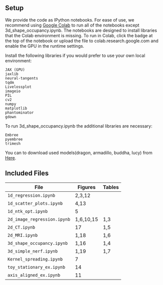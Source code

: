 ## Setup
We provide the code as IPython notebooks. For ease of use, we recommend using [Google Colab](https://colab.research.google.com) to run all of the notebooks except 3d_shape_occupancy.ipynb. The notebooks are designed to install libraries that the Colab environment is missing. To run in Colab, click the badge at the top of the notebook or upload the file to colab.research.google.com and enable the GPU in the runtime settings.

Install the following libraries if you would prefer to use your own local environment:
```
JAX (GPU)
jaxlib
neural-tangents
tqdm
Livelossplot
imageio
PIL
cv2
numpy
matplotlib
phantominator
gdown
```

To run 3d_shape_occupancy.ipynb the additional libraries are necessary:
```
Embree
pyembree
trimesh
```
You can to download used models(dragon, armadillo, buddha, lucy) from [Here](http://graphics.stanford.edu/data/3Dscanrep/). 

## Included Files


| File                        | Figures   | Tables |
| --------------------------- | --------- | ------ |
| `1d_regression.ipynb`       | 2,3,12    |        |
| `1d_scatter_plots.ipynb`    | 4,13      |        |
| `1d_ntk_opt.ipynb`          | 5         |        |
| `2d_image_regression.ipynb` | 1,6,10,15 | 1,3    |
| `2d_CT.ipynb`               | 17        | 1,5    |
| `2d_MRI.ipynb`              | 1,18      | 1,6    |
| `3d_shape_occupancy.ipynb`  | 1,16      | 1,4    |
| `3d_simple_nerf.ipynb`      | 1,19      | 1,7    |
| `Kernel_spreading.ipynb`    | 7         |        |
| `toy_stationary_ex.ipynb`   | 14        |        |
| `axis_aligned_ex.ipynb`     | 11        |        |
